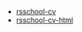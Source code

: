 * [rsschool-cv](https://AlexandrTurdiyev.github.io/rsschool-cv/cv)
* [rsschool-cv-html](https://AlexandrTurdiyev.github.io/rsschool-cv/)
